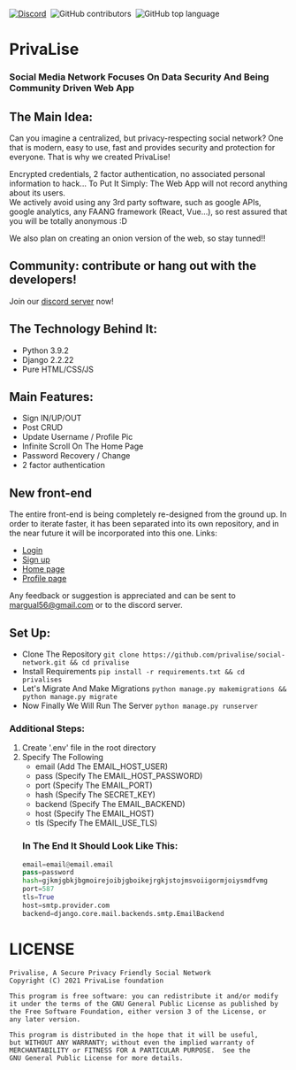 [![Discord](https://img.shields.io/discord/853667307506368542?color=%23235379%20&label=Join%20our%20community&style=for-the-badge)](https://discord.gg/2XzgH4bZYp)&nbsp;&nbsp;![GitHub contributors](https://img.shields.io/github/contributors/privalise/social-network?color=%234369aa%20&style=for-the-badge)&nbsp;&nbsp;![GitHub top language](https://img.shields.io/github/languages/top/privalise/social-network?style=for-the-badge)
# PrivaLise 
### Social Media Network Focuses On Data Security And Being Community Driven Web App

## The Main Idea:
Can you imagine a centralized, but privacy-respecting social network? One that is modern, easy to use, fast and provides security and protection for everyone. That is why we created PrivaLise!

Encrypted credentials, 2 factor authentication, no associated personal information to hack... To Put It Simply: The Web App will not record anything about its users. <br/>
We actively avoid using any 3rd party software, such as google APIs, google analytics, any FAANG framework (React, Vue...), so rest assured that you will be totally anonymous :D

We also plan on creating an onion version of the web, so stay tunned!!

## Community: contribute or hang out with the developers!
Join our [discord server](https://discord.gg/2XzgH4bZYp) now!

## The Technology Behind It:
   * Python 3.9.2
   * Django 2.2.22
   * Pure HTML/CSS/JS

## Main Features:
   * Sign IN/UP/OUT
   * Post CRUD
   * Update Username / Profile Pic
   * Infinite Scroll On The Home Page
   * Password Recovery / Change
   * 2 factor authentication

## New front-end
The entire front-end is being completely re-designed from the ground up. In order to iterate faster, it has been separated into its own repository, and in the near future it will be incorporated into this one.
Links:
* [Login](https://margual56.github.io/demo-web/login)
* [Sign up](https://margual56.github.io/demo-web/register)
* [Home page](https://margual56.github.io/demo-web/)
* [Profile page](https://margual56.github.io/demo-web/profile)

Any feedback or suggestion is appreciated and can be sent to [margual56@gmail.com](margual56@gmail.com) or to the discord server.

 ## Set Up: 
  * Clone The Repository `git clone https://github.com/privalise/social-network.git && cd privalise`
  * Install Requirements `pip install -r requirements.txt && cd privalises`
  * Let's Migrate And Make Migrations `python manage.py makemigrations && python manage.py migrate`
  * Now Finally We Will Run The Server `python manage.py runserver`
  
 ### Additional Steps:
  1. Create '.env' file in the root directory
  2. Specify The Following
	  * email (Add The EMAIL_HOST_USER)
	  * pass (Specify The EMAIL_HOST_PASSWORD)
	  * port  (Specify The EMAIL_PORT)
	  * hash  (Specify The SECRET_KEY)
	  * backend (Specify The EMAIL_BACKEND)
	  * host (Specify The EMAIL_HOST)
	  * tls (Specify The EMAIL_USE_TLS)
	 ### In The End It Should Look Like This:
	  ```python
	  email=email@email.email
	  pass=password
	  hash=gjkmjgbkjbgmoirejoibjgboikejrgkjstojmsvoiigormjoiysmdfvmg
	  port=587
	  tls=True
	  host=smtp.provider.com
	  backend=django.core.mail.backends.smtp.EmailBackend	
	  ```

# LICENSE
	Privalise, A Secure Privacy Friendly Social Network
	Copyright (C) 2021 PrivaLise foundation
	
	This program is free software: you can redistribute it and/or modify
	it under the terms of the GNU General Public License as published by
	the Free Software Foundation, either version 3 of the License, or
	any later version.
	
	This program is distributed in the hope that it will be useful,
	but WITHOUT ANY WARRANTY; without even the implied warranty of
	MERCHANTABILITY or FITNESS FOR A PARTICULAR PURPOSE.  See the
	GNU General Public License for more details.
	










